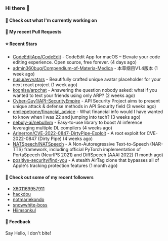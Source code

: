 ### Hi there 👋

#### 👷 Check out what I'm currently working on

#### 🔨 My recent Pull Requests


#### ⭐ Recent Stars

- [CodeEditApp/CodeEdit](https://github.com/CodeEditApp/CodeEdit) - CodeEdit App for macOS – Elevate your code editing experience. Open source, free forever. (4 days ago)
- [admin360bug/Compendium-of-Materia-Medica](https://github.com/admin360bug/Compendium-of-Materia-Medica) - 本草纲目V1.4版本 (1 week ago)
- [nusu/avvvatars](https://github.com/nusu/avvvatars) - Beautifully crafted unique avatar placeholder for your next react project (1 week ago)
- [kognise/arpchat](https://github.com/kognise/arpchat) - Answering the question nobody asked: what if you wanted to text your friends using only ARP? (2 weeks ago)
- [Cyber-Guy1/API-SecurityEmpire](https://github.com/Cyber-Guy1/API-SecurityEmpire) - API Security Project aims to present unique attack &amp; defense methods in API Security field (3 weeks ago)
- [emilepetrone/financial_advice](https://github.com/emilepetrone/financial_advice) - What financial info would I have wanted to know when I was 22 and jumping into tech? (3 weeks ago)
- [nebuly-ai/nebullvm](https://github.com/nebuly-ai/nebullvm) - Easy-to-use library to boost AI inference leveraging multiple DL compilers (4 weeks ago)
- [Arinerron/CVE-2022-0847-DirtyPipe-Exploit](https://github.com/Arinerron/CVE-2022-0847-DirtyPipe-Exploit) - A root exploit for CVE-2022-0847 (Dirty Pipe) (4 weeks ago)
- [NATSpeech/NATSpeech](https://github.com/NATSpeech/NATSpeech) - A Non-Autoregressive Text-to-Speech (NAR-TTS) framework, including official PyTorch implementation of PortaSpeech (NeurIPS 2021) and DiffSpeech (AAAI 2022) (1 month ago)
- [positive-security/find-you](https://github.com/positive-security/find-you) - A stealth AirTag clone that bypasses all of Apple&#39;s tracking protection features (1 month ago)

#### 👯 Check out some of my recent followers

- [X601169957911](https://github.com/X601169957911)
- [hackdou](https://github.com/hackdou)
- [notmariekondo](https://github.com/notmariekondo)
- [snowwhite-boss](https://github.com/snowwhite-boss)
- [Hiimsonkul](https://github.com/Hiimsonkul)

#### 💬 Feedback

Say Hello, I don't bite!